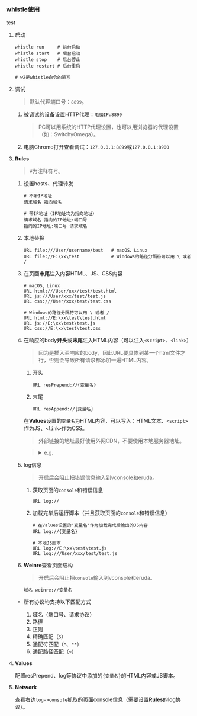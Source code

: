 ### [whistle](https://github.com/avwo/whistle)使用
test
1. 启动

    ```shell
    whistle run     # 前台启动
    whistle start   # 后台启动
    whistle stop    # 后台停止
    whistle restart # 后台重启

    # w2是whistle命令的简写
    ```
2. 调试

    >默认代理端口号：`8899`。

    1. 被调试的设备设置HTTP代理：`电脑IP:8899`

        >PC可以用系统的HTTP代理设置，也可以用浏览器的代理设置（如：SwitchyOmega）。
    2. 电脑Chrome打开查看调试：`127.0.0.1:8899`或`127.0.0.1:8900`
3. **Rules**

    >`#`为注释符号。

    1. 设置hosts、代理转发

        ```shell
        # 不带IP地址
        请求域名 指向域名

        # 带IP地址（IP地址均为指向地址）
        请求域名 指向的IP地址:端口号
        指向的IP地址:端口号 请求域名
        ```
    2. 本地替换

        ```shell
        URL file:///User/username/test   # macOS、Linux
        URL file://E:\xx\test            # Windows的路径分隔符可以用 \ 或者 /
        ```
    4. 在页面**末尾**注入内容HTML、JS、CSS内容

        ```shell
        # macOS、Linux
        URL html:///User/xxx/test/test.html
        URL js:///User/xxx/test/test.js
        URL css:///User/xxx/test/test.css

        # Windows的路径分隔符可以用 \ 或者 /
        URL html://E:\xx\test\test.html
        URL js://E:\xx\test\test.js
        URL css://E:\xx\test\test.css
        ```
    5. 在响应的body**开头**或**末尾**注入HTML内容（可以注入`<script>`、`<link>`）

        >因为是插入至响应的body，因此URL要具体到某一个html文件才行，否则会导致所有请求都添加一遍HTML内容。

        1. 开头

            ```shell
            URL resPrepend://{变量名}
            ```
        2. 末尾

            ```shell
            URL resAppend://{变量名}
            ```

        在**Values**设置的`变量名`为HTML内容，可以写入：HTML文本、`<script>`作为JS、`<link>`作为CSS。

        >外部链接的地址最好使用外网CDN，不要使用本地服务器地址。

        ><details>
        ><summary>e.g.</summary>
        >
        >```html
        ><!--在Values中写入vconsole-->
        ><script src="//res.wx.qq.com/mmbizwap/zh_CN/htmledition/js/vconsole/3.0.0/vconsole.min.js"></script>
        ><script>new VConsole()</script>
        >
        ><!--在Values中写入eruda-->
        ><script src="//cdn.jsdelivr.net/npm/eruda"></script>
        ><script>eruda.init()</script>
        >
        ><!--在Values中写入style-->
        ><style>
        >a {color: red;}
        ></style>
        >
        ><!--在Values中写入HTML内容-->
        ><p>这是whistle插入内容</p>
        >```
        ></details>
    6. log信息

        >开启后会阻止把错误信息输入到vconsole和eruda。

        1. 获取页面的`console`和错误信息

            ```shell
            URL log://
            ```
        2. 加载完毕后运行脚本（并且获取页面的`console`和错误信息）

            ```shell
            # 在Values设置的'变量名'作为加载完成后输出的JS内容
            URL log://{变量名}

            # 本地JS脚本
            URL log://E:\xx\test\test.js
            URL log:///User/xxx/test/test.js
            ```
    7. **Weinre**查看页面结构

        >开启后会阻止把`console`输入到vconsole和eruda。

        ```shell
        域名 weinre://变量名
        ```

    - 所有协议均支持以下匹配方式

        1. 域名（端口号、请求协议）
        2. 路径
        3. 正则
        4. 精确匹配（`$`）
        5. 通配符匹配（`*`、`**`）
        6. 通配路径匹配（`~`）
4. **Values**

    配置resPrepend、log等协议中添加的`{变量名}`的HTML内容或JS脚本。
5. **Network**

    查看右边`log->console`抓取的页面console信息（需要设置**Rules**的log协议）。
